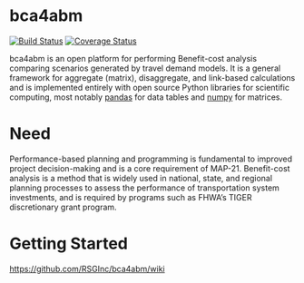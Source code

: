 bca4abm
=======

[![Build Status](https://api.travis-ci.org/RSGInc/bca4abm.svg?branch=master)](https://travis-ci.org/RSGInc/bca4abm) [![Coverage Status](https://coveralls.io/repos/github/RSGInc/bca4abm/badge.svg?branch=master)](https://coveralls.io/github/RSGInc/bca4abm?branch=master)

bca4abm is an open platform for performing Benefit-cost analysis comparing scenarios generated
by travel demand models.  It is a general framework for aggregate (matrix), disaggregate, and link-based calculations and is implemented entirely with open source Python libraries for scientific computing, most notably [pandas](http://pandas.pydata.org/) for data tables and [numpy](http://www.numpy.org/) for matrices.

# Need

Performance-based planning and programming is fundamental to improved project decision-making 
and is a core requirement of MAP-21. Benefit-cost analysis is a method that is widely used in 
national, state, and regional planning processes to assess the performance of transportation 
system investments, and is required by programs such as FHWA’s TIGER discretionary grant program.

# Getting Started

https://github.com/RSGInc/bca4abm/wiki


